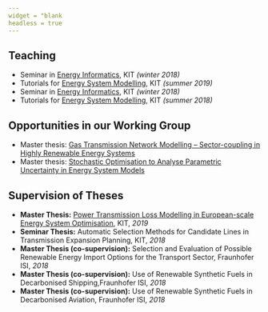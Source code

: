 ```yaml
---
widget = "blank
headless = true
---
```


## Teaching

* Seminar in [Energy Informatics](https://i11www.iti.kit.edu/teaching/winter2019/energieinformatikseminar/index), KIT *(winter 2018)*
* Tutorials for [Energy System Modelling](https://nworbmot.org/courses/esm-2019/), KIT *(summer 2019)*
* Seminar in [Energy Informatics](https://i11www.iti.kit.edu/teaching/winter2018/energieseminar/index), KIT *(winter 2018)*
* Tutorials for [Energy System Modelling](https://nworbmot.org/courses/esm-2018/), KIT *(summer 2018)*

## Opportunities in our Working Group

* Master thesis: [Gas Transmission Network Modelling – Sector-coupling in Highly Renewable Energy Systems](https://www.iai.kit.edu/2552_2588.php)
* Master thesis: [Stochastic Optimisation to Analyse Parametric Uncertainty in Energy System Models](https://www.iai.kit.edu/2552_2748.php)

## Supervision of Theses

* **Master Thesis:** [Power Transmission Loss Modelling in European-scale Energy System Optimisation](https://www.iai.kit.edu/2552_2589.php), KIT, *2019*
* **Seminar Thesis:** Automatic Selection Methods for Candidate Lines in Transmission Expansion Planning, KIT, *2018*
* **Master Thesis (co-supervision):** Selection and Evaluation of Possible Renewable Energy Import Options for the Transport Sector, Fraunhofer ISI, *2018*
* **Master Thesis (co-supervision):** Use of Renewable Synthetic Fuels in Decarbonised Shipping,Fraunhofer ISI, *2018*
* **Master Thesis (co-supervision):** Use of Renewable Synthetic Fuels in Decarbonised Aviation, Fraunhofer ISI, *2018*
